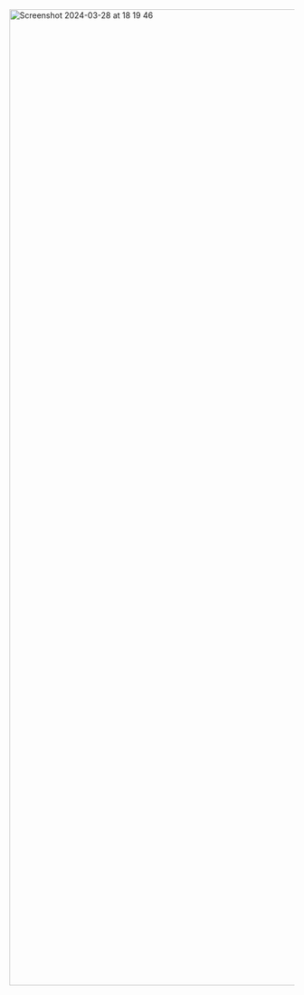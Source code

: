 <img width="1725" alt="Screenshot 2024-03-28 at 18 19 46" src="https://github.com/MateusRb/upload-ai-web/assets/17863065/6671b5d0-1954-4176-a5bf-a26e71a0f184">

